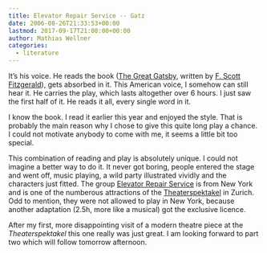```yaml
---
title: Elevator Repair Service -- Gatz
date: 2006-08-26T21:33:53+00:00
lastmod: 2017-09-17T21:08:00+00:00
author: Mathias Wellner
categories:
  - literature
---
```

It&#8217;s his voice. He reads the book ([The Great Gatsby](https://en.wikipedia.org/wiki/Great_Gatsby), written by [F. Scott Fitzgerald](https://en.wikipedia.org/wiki/F._Scott_Fitzgerald)), gets absorbed in it. This American voice, I somehow can still hear it. He carries the play, which lasts altogether over 6 hours. I just saw the first half of it. He reads it all, every single word in it.

I know the book. I read it earlier this year and enjoyed the style. That is probably the main reason why I chose to give this quite long play a chance. I could not motivate anybody to come with me, it seems a little bit too special.

This combination of reading and play is absolutely unique. I could not imagine a better way to do it. It never got boring, people entered the stage and went off, music playing, a wild party illustrated vividly and the characters just fitted. The group [Elevator Repair Service](https://www.elevator.org/) is from New York and is one of the numberous attractions of the [Theaterspektakel](https://www.theaterspektakel.ch/) in Zurich. Odd to mention, they were not allowed to play in New York, because another adaptation (2.5h, more like a musical) got the exclusive licence.

After my first, more disappointing visit of a modern theatre piece at the _Theaterspektakel_ this one really was just great. I am looking forward to part two which will follow tomorrow afternoon.